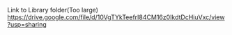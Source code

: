 Link to Library folder(Too large) https://drive.google.com/file/d/10VgTYkTeefrI84CM16z0IkdtDcHiuVxc/view?usp=sharing